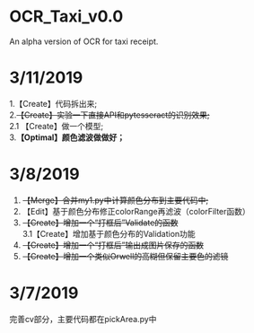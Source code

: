 # OCR_Taxi_v0.0
An alpha version of OCR for taxi receipt.

# 3/11/2019
1.【Create】代码拆出来;<br>
2.~~【Create】实验一下直接API和pytesseract的识别效果;~~<br>
2.1 【Create】做一个模型;<br>
3.**【Optimal】颜色滤波做做好；**<br>

# 3/8/2019
1. ~~【Merge】合并my1.py中计算颜色分布到主要代码中;~~
2. 【Edit】基于颜色分布修正colorRange再滤波（colorFilter函数）
3. ~~【Create】增加一个“打框后”Validate的函数~~<br>
3.1【Create】增加基于颜色分布的Validation功能
4. ~~【Create】增加一个“打框后”输出成图片保存的函数~~
5. ~~【Create】增加一个类似Orwell的高糊但保留主要色的滤镜~~

# 3/7/2019
完善cv部分，主要代码都在pickArea.py中



